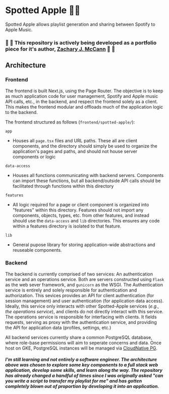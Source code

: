 # Spotted Apple :apple::snake:
Spotted Apple allows playlist generation and sharing between Spotify to Apple Music.

### :loudspeaker: 🚧 This repository is actively being developed as a portfolio piece for it's author, [Zachary J. McCann](mailto:zackjmccann@gmail.com) 🚧 :loudspeaker:

## Architecture
### Frontend

The frontend is built Next.js, using the Page Router. The objective is to keep as much application code for user management, Spotify and Apple music API calls, etc., in the backend, and respect the frontend solely as a client. This makes the frontend modular and offloads much of the application logic to the backend. 

The frontend structured as follows (`frontend/spotted-apple/`):

`app`
* Houses all `page.tsx` files and URL paths. These all are client components, and the directory should simply be used to organize the application's pages and paths, and should not house server components or logic

`data-access`
* Houses all functions communicating with backend servers. Components can import these functions, but all backend/outside API calls should be facilitated through functions within this directory

`features`
* All logic required for a page or client component is organized into "features" within this directory. Features should not import any components, objects, types, etc. from other features, and instead should use the `data-access` and `lib` directories. This ensures any code within a features directory is isolated to that feature.

`lib`
* General pupose library for storing application-wide abstractions and reuseable components.

### Backend

The backend is currently comprised of two services: An authentication service and an operations service. Both are servers constructed using `Flask` as the web sever framework, and `gunicorn` as the WSGI. The Authentication service is entirely and solely responsible for authentication and authorization. This sevices provides an API for client authentication (for session management) and user authentication (for application data access). Ideally, this service only interacts with other Spotted-Apple services (_e.g., the operations service_), and clients do not directly interact with this service. The operations service is responsible for interfacing with clients. It fields requests, serving as proxy with the authentication service, and providing the API for application data (profiles, settings, etc.)

All backend services currently share a common PostgreSQL database, where role-base permissions will aim to seperate concerns and data. Once host on GKE, PostgreSQL instances will be managed via [CloudNative PG](https://github.com/cloudnative-pg/cloudnative-pg).

#### _I'm still learning and not entirely a software engineer. The architecture above was chosen to explore some key components to a full stack web application, develop some skills, and learn along the way. The repository has already changed a handful of times since I was originally asked "can you write a script to transfer my playlist for me" and has gotten completely blown out of proportion by developing it into an application._
